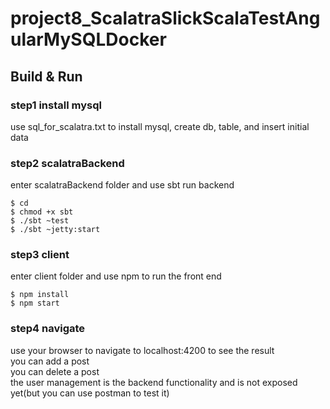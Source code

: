 # project8_ScalatraSlickScalaTestAngularMySQLDocker #

## Build & Run ##
### step1 install mysql  
use sql_for_scalatra.txt to install mysql, create db, table, and insert initial data  

### step2 scalatraBackend  
enter scalatraBackend folder and use sbt run backend   
```
$ cd 
$ chmod +x sbt
$ ./sbt ~test 
$ ./sbt ~jetty:start
```

### step3 client  
enter client folder and use npm to run the front end  
```
$ npm install  
$ npm start
```

### step4 navigate  
use your browser to navigate to localhost:4200 to see the result  
you can add a post  
you can delete a post    
the user management is the backend functionality and is not exposed yet(but you can use postman to test it)  

